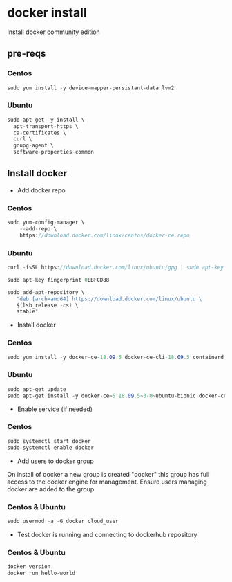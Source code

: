 # docker install

Install docker community edition

## pre-reqs

### Centos

``` c#
sudo yum install -y device-mapper-persistant-data lvm2
```

### Ubuntu

``` c#
sudo apt-get -y install \
  apt-transport-https \
  ca-certificates \
  curl \
  gnupg-agent \
  software-properties-common
```

## Install docker

- Add docker repo

### Centos

``` c#
sudo yum-config-manager \
    --add-repo \
    https://download.docker.com/linux/centos/docker-ce.repo
```

### Ubuntu

``` c#
curl -fsSL https://download.docker.com/linux/ubuntu/gpg | sudo apt-key add -

sudo apt-key fingerprint 0EBFCD88

sudo add-apt-repository \
   "deb [arch=amd64] https://download.docker.com/linux/ubuntu \
   $(lsb_release -cs) \
   stable"
```

- Install docker

### Centos

``` c#
sudo yum install -y docker-ce-18.09.5 docker-ce-cli-18.09.5 containerd.io
```

### Ubuntu

``` c#
sudo apt-get update
sudo apt-get install -y docker-ce=5:18.09.5~3-0~ubuntu-bionic docker-ce-cli=5:18.09.5~3-0~ubuntu-bionic containerd.io
```

- Enable service (if needed)

### Centos

``` c#
sudo systemctl start docker
sudo systemctl enable docker
```

- Add users to docker group

On install of docker a new group is created "docker" this group has full access to the docker engine for management. Ensure users managing docker are added  to the group

### Centos & Ubuntu

``` c#
sudo usermod -a -G docker cloud_user
```

- Test docker is running and connecting to dockerhub repository

### Centos & Ubuntu

``` c#
docker version
docker run hello-world
```


``` c#

```


``` c#

```
